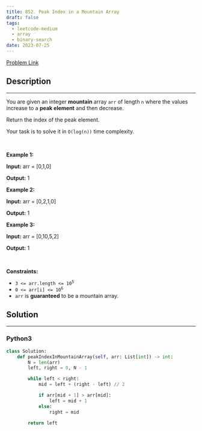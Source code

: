 ```yaml
---
title: 852. Peak Index in a Mountain Array
draft: false
tags: 
  - leetcode-medium
  - array
  - binary-search
date: 2023-07-25
---
```


[Problem Link](https://leetcode.com/problems/peak-index-in-a-mountain-array/)

## Description

---
<p>You are given an integer <strong>mountain</strong> array <code>arr</code> of length <code>n</code> where the values increase to a <strong>peak element</strong> and then decrease.</p>

<p>Return the index of the peak element.</p>

<p>Your task is to solve it in <code>O(log(n))</code> time complexity.</p>

<p>&nbsp;</p>
<p><strong class="example">Example 1:</strong></p>

<div class="example-block">
<p><strong>Input:</strong> <span class="example-io">arr = [0,1,0]</span></p>

<p><strong>Output:</strong> <span class="example-io">1</span></p>
</div>

<p><strong class="example">Example 2:</strong></p>

<div class="example-block">
<p><strong>Input:</strong> <span class="example-io">arr = [0,2,1,0]</span></p>

<p><strong>Output:</strong> <span class="example-io">1</span></p>
</div>

<p><strong class="example">Example 3:</strong></p>

<div class="example-block">
<p><strong>Input:</strong> <span class="example-io">arr = [0,10,5,2]</span></p>

<p><strong>Output:</strong> <span class="example-io">1</span></p>
</div>

<p>&nbsp;</p>
<p><strong>Constraints:</strong></p>

<ul>
	<li><code>3 &lt;= arr.length &lt;= 10<sup>5</sup></code></li>
	<li><code>0 &lt;= arr[i] &lt;= 10<sup>6</sup></code></li>
	<li><code>arr</code> is <strong>guaranteed</strong> to be a mountain array.</li>
</ul>


## Solution

---
### Python3
``` py title='peak-index-in-a-mountain-array'
class Solution:
    def peakIndexInMountainArray(self, arr: List[int]) -> int:
        N = len(arr)
        left, right = 0, N - 1

        while left < right:
            mid = left + (right - left) // 2

            if arr[mid + 1] > arr[mid]:
                left = mid + 1
            else:
                right = mid
        
        return left
```

